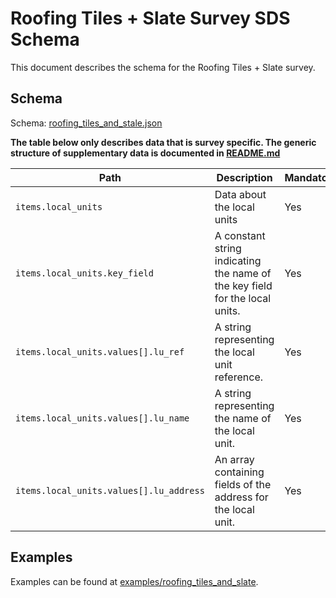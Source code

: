 # Roofing Tiles + Slate Survey SDS Schema

This document describes the schema for the Roofing Tiles + Slate survey.

## Schema

Schema: [roofing_tiles_and_stale.json](/schemas/roofing_tiles_and_slate.json)

**The table below only describes data that is survey specific. The generic structure of supplementary data is documented in [README.md](/docs/README.md)**

| Path                                    | Description                                                                           | Mandatory |
|-----------------------------------------|---------------------------------------------------------------------------------------|-----------|
| `items.local_units`                     | Data about the local units                                                            | Yes       |
| `items.local_units.key_field`           | A constant string indicating the name of the key field for the local units.           | Yes       |
| `items.local_units.values[].lu_ref`     | A string representing the local unit reference.                                       | Yes       |
| `items.local_units.values[].lu_name`    | A string representing the name of the local unit.                                     | Yes       |
| `items.local_units.values[].lu_address` | An array containing fields of the address for the local unit.                         | Yes       |

## Examples

Examples can be found at [examples/roofing_tiles_and_slate](/examples/roofing_tiles_and_slate).
